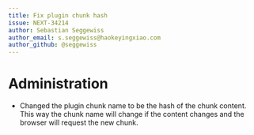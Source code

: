 ```yaml
---
title: Fix plugin chunk hash
issue: NEXT-34214
author: Sebastian Seggewiss
author_email: s.seggewiss@haokeyingxiao.com
author_github: @seggewiss
---
```

# Administration
* Changed the plugin chunk name to be the hash of the chunk content. This way the chunk name will change if the content changes and the browser will request the new chunk.
